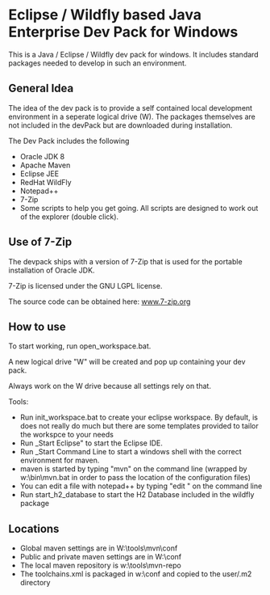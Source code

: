 Eclipse / Wildfly based Java Enterprise Dev Pack for Windows
============================================================

This is a Java / Eclipse / Wildfly dev pack for windows.
It includes standard packages needed to develop in such an environment.

General Idea
------------
The idea of the dev pack is to provide a self contained local development environment in a seperate logical drive (W).
The packages themselves are not included in the devPack but are downloaded during installation.

The Dev Pack includes the following
- Oracle JDK 8
- Apache Maven
- Eclipse JEE
- RedHat WildFly
- Notepad++
- 7-Zip
- Some scripts to help you get going. All scripts are designed to work out of the explorer (double click).

Use of 7-Zip
------------

The devpack ships with a version of 7-Zip that is used for the portable installation of Oracle JDK.

7-Zip is licensed under the GNU LGPL license.

The source code can be obtained here: www.7-zip.org

How to use
----------

To start working, run open_workspace.bat.

A new logical drive "W" will be created and pop up containing your dev pack.

Always work on the W drive because all settings rely on that.

Tools:
- Run init_workspace.bat to create your eclipse workspace. By default, is does not really do much but there are some templates provided to tailor the workspce to your needs
- Run _Start Eclipse" to start the Eclipse IDE.
- Run _Start Command Line to start a windows shell with the correct environment for maven.
- maven is started by typing "mvn" on the command line (wrapped by w:\bin\mvn.bat in order to pass the location of the configuration files)
- You can edit a file with notepad++ by typing "edit <filename>" on the command line
- Run start_h2_database to start the H2 Database included in the wildfly package

Locations
---------

- Global maven settings are in W:\tools\mvn\conf
- Public and private maven settings are in W:\conf
- The local maven repository is w:\tools\mvn-repo
- The toolchains.xml is packaged in w:\conf and copied to the user/.m2 directory
